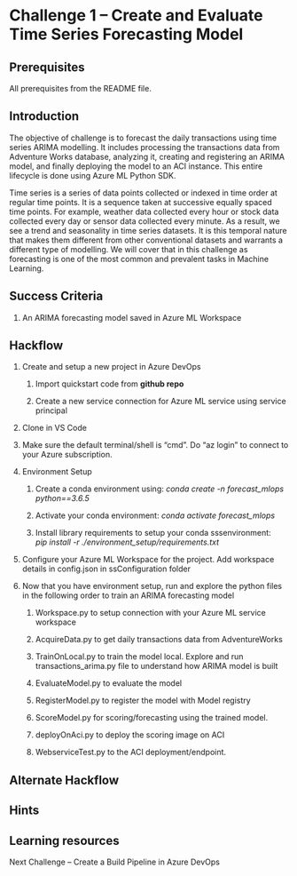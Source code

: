 Challenge 1 – Create and Evaluate Time Series Forecasting Model
===============================================================

Prerequisites
-------------

All prerequisites from the README file.

Introduction
------------

The objective of challenge is to forecast the daily transactions using time
series ARIMA modelling. It includes processing the transactions data from
Adventure Works database, analyzing it, creating and registering an ARIMA model,
and finally deploying the model to an ACI instance. This entire lifecycle is
done using Azure ML Python SDK.

Time series is a series of data points collected or indexed in time order at
regular time points. It is a sequence taken at successive equally spaced time
points. For example, weather data collected every hour or stock data collected
every day or sensor data collected every minute. As a result, we see a trend and
seasonality in time series datasets. It is this temporal nature that makes them
different from other conventional datasets and warrants a different type of
modelling. We will cover that in this challenge as forecasting is one of the
most common and prevalent tasks in Machine Learning.

Success Criteria
----------------

1.  An ARIMA forecasting model saved in Azure ML Workspace

Hackflow
--------

1.  Create and setup a new project in Azure DevOps

    1.  Import quickstart code from **github repo**

    2.  Create a new service connection for Azure ML service using service
        principal

2.  Clone in VS Code

3.  Make sure the default terminal/shell is “cmd”. Do “az login” to connect to
    your Azure subscription.

4.  Environment Setup

    1.  Create a conda environment using: *conda create -n forecast_mlops
        python==3.6.5*

    2.  Activate your conda environment: *conda activate forecast_mlops*

    3.  Install library requirements to setup your conda sssenvironment:  
        *pip install -r ./environment_setup/requirements.txt*

5.  Configure your Azure ML Workspace for the project. Add workspace details in
    config.json in ssConfiguration folder

6.  Now that you have environment setup, run and explore the python files in the
    following order to train an ARIMA forecasting model

    1.  Workspace.py to setup connection with your Azure ML service workspace

    2.  AcquireData.py to get daily transactions data from AdventureWorks

    3.  TrainOnLocal.py to train the model local. Explore and run
        transactions_arima.py file to understand how ARIMA model is built

    4.  EvaluateModel.py to evaluate the model

    5.  RegisterModel.py to register the model with Model registry

    6.  ScoreModel.py for scoring/forecasting using the trained model.

    7.  deployOnAci.py to deploy the scoring image on ACI

    8.  WebserviceTest.py to the ACI deployment/endpoint.

Alternate Hackflow
------------------

Hints
-----

Learning resources
------------------

Next Challenge – Create a Build Pipeline in Azure DevOps
